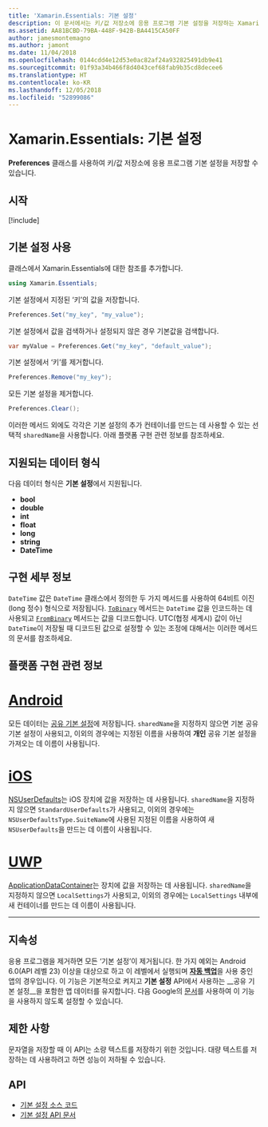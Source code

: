 ```yaml
---
title: 'Xamarin.Essentials: 기본 설정'
description: 이 문서에서는 키/값 저장소에 응용 프로그램 기본 설정을 저장하는 Xamarin.Essentials의 Preferences 클래스를 설명합니다. 또한 해당 클래스 및 저장할 수 있는 데이터 형식을 사용하는 방법을 설명합니다.
ms.assetid: AA81BCBD-79BA-448F-942B-BA4415CA50FF
author: jamesmontemagno
ms.author: jamont
ms.date: 11/04/2018
ms.openlocfilehash: 0144cdd4e12d53e0ac82af24a932825491db9e41
ms.sourcegitcommit: 01f93a34b466f8d4043cef68fab9b35cd8decee6
ms.translationtype: HT
ms.contentlocale: ko-KR
ms.lasthandoff: 12/05/2018
ms.locfileid: "52899086"
---
```

# <a name="xamarinessentials-preferences"></a>Xamarin.Essentials: 기본 설정

**Preferences** 클래스를 사용하여 키/값 저장소에 응용 프로그램 기본 설정을 저장할 수 있습니다.

## <a name="get-started"></a>시작

[!include[](~/essentials/includes/get-started.md)]

## <a name="using-preferences"></a>기본 설정 사용

클래스에서 Xamarin.Essentials에 대한 참조를 추가합니다.

```csharp
using Xamarin.Essentials;
```

기본 설정에서 지정된 ‘키’의 값을 저장합니다.

```csharp
Preferences.Set("my_key", "my_value");
```

기본 설정에서 값을 검색하거나 설정되지 않은 경우 기본값을 검색합니다.

```csharp
var myValue = Preferences.Get("my_key", "default_value");
```

기본 설정에서 ‘키’를 제거합니다.

```csharp
Preferences.Remove("my_key");
```

모든 기본 설정을 제거합니다.

```csharp
Preferences.Clear();
```

이러한 메서드 외에도 각각은 기본 설정의 추가 컨테이너를 만드는 데 사용할 수 있는 선택적 `sharedName`을 사용합니다. 아래 플랫폼 구현 관련 정보를 참조하세요.

## <a name="supported-data-types"></a>지원되는 데이터 형식

다음 데이터 형식은 **기본 설정**에서 지원됩니다.

- **bool**
- **double**
- **int**
- **float**
- **long**
- **string**
- **DateTime**

## <a name="implementation-details"></a>구현 세부 정보

`DateTime` 값은 `DateTime` 클래스에서 정의한 두 가지 메서드를 사용하여 64비트 이진(long 정수) 형식으로 저장됩니다. [`ToBinary`](xref:System.DateTime.ToBinary) 메서드는 `DateTime` 값을 인코드하는 데 사용되고 [`FromBinary`](xref:System.DateTime.FromBinary(System.Int64)) 메서드는 값을 디코드합니다. UTC(협정 세계시) 값이 아닌 `DateTime`이 저장될 때 디코드된 값으로 설정할 수 있는 조정에 대해서는 이러한 메서드의 문서를 참조하세요.

## <a name="platform-implementation-specifics"></a>플랫폼 구현 관련 정보

# <a name="androidtabandroid"></a>[Android](#tab/android)

모든 데이터는 [공유 기본 설정](https://developer.android.com/training/data-storage/shared-preferences.html)에 저장됩니다. `sharedName`을 지정하지 않으면 기본 공유 기본 설정이 사용되고, 이외의 경우에는 지정된 이름을 사용하여 **개인** 공유 기본 설정을 가져오는 데 이름이 사용됩니다.

# <a name="iostabios"></a>[iOS](#tab/ios)

[NSUserDefaults](https://docs.microsoft.com/xamarin/ios/app-fundamentals/user-defaults)는 iOS 장치에 값을 저장하는 데 사용됩니다. `sharedName`을 지정하지 않으면 `StandardUserDefaults`가 사용되고, 이외의 경우에는 `NSUserDefaultsType.SuiteName`에 사용된 지정된 이름을 사용하여 새 `NSUserDefaults`을 만드는 데 이름이 사용됩니다.

# <a name="uwptabuwp"></a>[UWP](#tab/uwp)

[ApplicationDataContainer](https://docs.microsoft.com/uwp/api/windows.storage.applicationdatacontainer)는 장치에 값을 저장하는 데 사용됩니다. `sharedName`을 지정하지 않으면 `LocalSettings`가 사용되고, 이외의 경우에는 `LocalSettings` 내부에 새 컨테이너를 만드는 데 이름이 사용됩니다.

--------------

## <a name="persistence"></a>지속성

응용 프로그램을 제거하면 모든 ‘기본 설정’이 제거됩니다. 한 가지 예외는 Android 6.0(API 레벨 23) 이상을 대상으로 하고 이 레벨에서 실행되며 [__자동 백업__](https://developer.android.com/guide/topics/data/autobackup)을 사용 중인 앱의 경우입니다. 이 기능은 기본적으로 켜지고 **기본 설정** API에서 사용하는 __공유 기본 설정__을 포함한 앱 데이터를 유지합니다. 다음 Google의 [문서](https://developer.android.com/guide/topics/data/autobackup)를 사용하여 이 기능을 사용하지 않도록 설정할 수 있습니다.

## <a name="limitations"></a>제한 사항

문자열을 저장할 때 이 API는 소량 텍스트를 저장하기 위한 것입니다.  대량 텍스트를 저장하는 데 사용하려고 하면 성능이 저하될 수 있습니다.

## <a name="api"></a>API

- [기본 설정 소스 코드](https://github.com/xamarin/Essentials/tree/master/Xamarin.Essentials/Preferences)
- [기본 설정 API 문서](xref:Xamarin.Essentials.Preferences)
